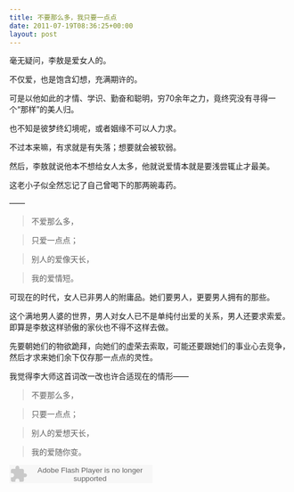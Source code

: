 ```yaml
---
title: 不要那么多，我只要一点点
date: 2011-07-19T08:36:25+00:00
layout: post
---
```

毫无疑问，李敖是爱女人的。

不仅爱，也是饱含幻想，充满期许的。

可是以他如此的才情、学识、勤奋和聪明，穷70余年之力，竟终究没有寻得一个“那样”的美人归。

也不知是彼梦终幻境呢，或者姻缘不可以人力求。

不过本来嘛，有求就是有失落；想要就会被软弱。
  
然后，李敖就说他本不想给女人太多，他就说爱情本就是要浅尝辄止才最美。
  
这老小子似全然忘记了自己曾喝下的那两碗毒药。
  
——

> 不爱那么多，
  
> 只爱一点点；
  
> 别人的爱像天长，
  
> 我的爱情短。

可现在的时代，女人已非男人的附庸品。她们要男人，更要男人拥有的那些。
  
这个满地男人婆的世界，男人对女人已不是单纯付出爱的关系，男人还要求索爱。即算是李敖这样骄傲的家伙也不得不这样去做。
  
先要朝她们的物欲跪拜，向她们的虚荣去索取，可能还要跟她们的事业心去竞争，然后才求来她们余下仅存那一点点的灵性。

我觉得李大师这首词改一改也许合适现在的情形——

> 不要那么多，
  
> 只要一点点；
  
> 别人的爱想天长，
  
> 我的爱随你变。 

<embed src="http://www.xiami.com/widget/0_376926/singlePlayer.swf" type="application/x-shockwave-flash" width="257" height="33" wmode="transparent">
</embed>
